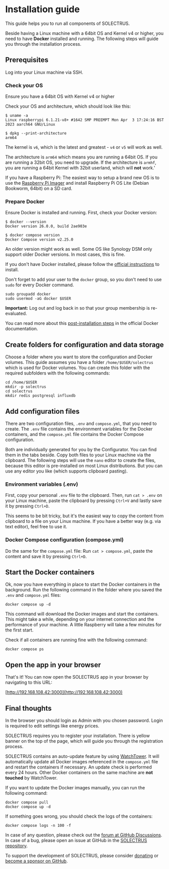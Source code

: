 # Installation guide

This guide helps you to run all components of SOLECTRUS.

Beside having a Linux machine with a 64bit OS and Kernel v4 or higher, you need to have **Docker** installed and running. The following steps will guide you through the installation process.

## Prerequisites

Log into your Linux machine via SSH.

### Check your OS

Ensure you have a 64bit OS with Kernel v4 or higher

Check your OS and architecture, which should look like this:

```console
$ uname -a
Linux raspberrypi 6.1.21-v8+ #1642 SMP PREEMPT Mon Apr  3 17:24:16 BST 2023 aarch64 GNU/Linux

$ dpkg --print-architecture
arm64
```

The kernel is `v6`, which is the latest and greatest - `v4` or `v5` will work as well.

The architecture is `arm64` which means you are running a 64bit OS. If you are running a 32bit OS, you need to upgrade. If the architecture is `armhf`, you are running a 64bit Kernel with 32bit userland, which will **not** work.'

If you have a Raspberry Pi: The easiest way to setup a brand new OS is to use the [Raspberry Pi Imager](https://www.raspberrypi.com/software/) and install Raspberry Pi OS Lite (Debian Bookworm, 64bit) on a SD card.

### Prepare Docker

Ensure Docker is installed and running. First, check your Docker version:

```console
$ docker --version
Docker version 26.0.0, build 2ae903e

$ docker compose version
Docker Compose version v2.25.0
```

An older version might work as well. Some OS like Synology DSM only support older Docker versions. In most cases, this is fine.

If you don't have Docker installed, please follow the [official instructions](https://docs.docker.com/engine/install/debian/) to install.

Don't forget to add your user to the `docker` group, so you don't need to use `sudo` for every Docker command.

```console
sudo groupadd docker
sudo usermod -aG docker $USER
```

**Important:** Log out and log back in so that your group membership is re-evaluated.

You can read more about this [post-installation steps](https://docs.docker.com/engine/install/linux-postinstall/) in the official Docker documentation.

## Create folders for configuration and data storage

Choose a folder where you want to store the configuration and Docker volumes. This guide assumes you have a folder `/home/$USER/solectrus` which is used for Docker volumes. You can create this folder with the required subfolders with the following commands:

```console
cd /home/$USER
mkdir -p solectrus
cd solectrus
mkdir redis postgresql influxdb
```

## Add configuration files

There are two configuration files, `.env` and `compose.yml`, that you need to create. The `.env` file contains the environment variables for the Docker containers, and the `compose.yml` file contains the Docker Compose configuration.

Both are individually generated for you by the Configurator. You can find them in the tabs beside. Copy both files to your Linux machine via the clipboard. The following steps will use the `nano` editor to create the files, because this editor is pre-installed on most Linux distributions. But you can use any editor you like (which supports clipboard pasting).

### Environment variables (.env)

First, copy your personal `.env` file to the clipboard. Then, run `cat > .env` on your Linux machine, paste the clipboard by pressing `Ctrl+V` and lastly save it by pressing `Ctrl+D`.

This seems to be bit tricky, but it's the easiest way to copy the content from clipboard to a file on your Linux machine. If you have a better way (e.g. via text editor), feel free to use it.

### Docker Compose configuration (compose.yml)

Do the same for the `compose.yml` file: Run `cat > compose.yml`, paste the content and save it by pressing `Ctrl+D`.

## Start the Docker containers

Ok, now you have everything in place to start the Docker containers in the background. Run the following command in the folder where you saved the `.env` and `compose.yml` files:

```console
docker compose up -d
```

This command will download the Docker images and start the containers. This might take a while, depending on your internet connection and the performance of your machine. A little Raspberry will take a few minutes for the first start.

Check if all containers are running fine with the following command:

```console
docker compose ps
```

## Open the app in your browser

That's it! You can now open the SOLECTRUS app in your browser by navigating to this URL:

[http://192.168.108.42:3000](http://192.168.108.42:3000)

## Final thoughts

In the browser you should login as Admin with you chosen password. Login is required to edit settings like energy prices.

SOLECTRUS requires you to register your installation. There is yellow banner on the top of the page, which will guide you through the registration process.

SOLECTRUS contains an auto-update feature by using [WatchTower](https://containrrr.dev/watchtower/). It will automatically update all Docker images referenced in the `compose.yml` file and restart the containers if necessary. An update check is performed every 24 hours. Other Docker containers on the same machine are **not touched** by WatchTower.

If you want to update the Docker images manually, you can run the following command:

```console
docker compose pull
docker compose up -d
```

If something goes wrong, you should check the logs of the containers:

```console
docker compose logs -n 100 -f
```

In case of any question, please check out the [forum at GitHub Discussions](https://github.com/orgs/solectrus/discussions). In case of a bug, please open an issue at GitHub in the [SOLECTRUS repository](https://github.com/solectrus/solectrus/issues).

To support the development of SOLECTRUS, please consider [donating](https://ko-fi.com/ledermann) or [become a sponsor on GitHub](https://github.com/sponsors/solectrus).
